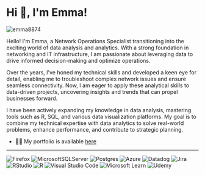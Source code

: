 <h1 align="left">Hi 👋, I'm Emma!</h1>

<p align="left"> <img src="https://komarev.com/ghpvc/?username=emma8874&label=Profile%20views&color=6E8894&style=flat" alt="emma8874" /> </p>

Hello! I'm Emma, a Network Operations Specialist transitioning into the exciting world of data analysis and analytics. With a strong foundation in networking and IT infrastructure, I am passionate about leveraging data to drive informed decision-making and optimize operations. 

Over the years, I've honed my technical skills and developed a keen eye for detail, enabling me to troubleshoot complex network issues and ensure seamless connectivity. Now, I am eager to apply these analytical skills to data-driven projects, uncovering insights and trends that can propel businesses forward.

I have been actively expanding my knowledge in data analysis, mastering tools such as R, SQL, and various data visualization platforms. My goal is to combine my technical expertise with data analytics to solve real-world problems, enhance performance, and contribute to strategic planning. 

- 👨‍💻 My portfolio is available [here](https://github.com/emma8874/portfolio)


_____________________

![Firefox](https://img.shields.io/badge/Firefox-FF7139?style=for-the-badge&logo=Firefox-Browser&logoColor=white)
![MicrosoftSQLServer](https://img.shields.io/badge/Microsoft%20SQL%20Server-CC2927?style=for-the-badge&logo=microsoft%20sql%20server&logoColor=white)
![Postgres](https://img.shields.io/badge/postgres-%23316192.svg?style=for-the-badge&logo=postgresql&logoColor=white)
![Azure](https://img.shields.io/badge/azure-%230072C6.svg?style=for-the-badge&logo=microsoftazure&logoColor=white)
![Datadog](https://img.shields.io/badge/datadog-%23632CA6.svg?style=for-the-badge&logo=datadog&logoColor=white)
![Jira](https://img.shields.io/badge/jira-%230A0FFF.svg?style=for-the-badge&logo=jira&logoColor=white)
![RStudio](https://img.shields.io/badge/RStudio-4285F4?style=for-the-badge&logo=rstudio&logoColor=white)
![R](https://img.shields.io/badge/r-%23276DC3.svg?style=for-the-badge&logo=r&logoColor=white)
![Visual Studio Code](https://img.shields.io/badge/Visual%20Studio%20Code-0078d7.svg?style=for-the-badge&logo=visual-studio-code&logoColor=white)
![Microsoft Learn](https://img.shields.io/badge/Microsoft_Learn-258ffa?style=for-the-badge&logo=microsoft&logoColor=white)
![Udemy](https://img.shields.io/badge/Udemy-A435F0?style=for-the-badge&logo=Udemy&logoColor=white)

